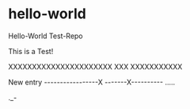 # hello-world
Hello-World Test-Repo

This is a Test!

XXXXXXXXXXXXXXXXXXXXXX
XXX
XXXXXXXXXXX

New entry
-----------------X
-------X----------
.....

._-
